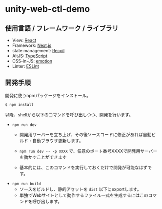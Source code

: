 unity-web-ctl-demo
====

## 使用言語 / フレームワーク / ライブラリ

- View: [React](https://ja.reactjs.org/)
- Framework: [Next.js](https://nextjs.org/)
- state management: [Recoil](https://recoiljs.org/)
- AltJS: [TypeScript](https://www.typescriptlang.org/)
- CSS-in-JS: [emotion](https://github.com/emotion-js/emotion)
- Linter: [ESLint](https://eslint.org/)

## 開発手順

開発に使うnpmパッケージをインストール。

```bash
$ npm install
```

以降、shellから以下のコマンドを呼び出しつつ、開発を行います。

- `npm run dev`
  - 開発用サーバーを立ち上げ、その後ソースコードに修正があれば自動ビルド・自動ブラウザ更新します。
  - `npm run dev -- -p XXXX` で、任意のポート番号XXXXで開発用サーバーを動かすことができます

  - 基本的には、このコマンドを実行しておくだけで開発が可能なはずです。
- `npm run build`
  - ソースをビルドし、静的アセットを `dist` 以下にexportします。
  - 単独でWebサイトとして動作するファイル一式を生成するにはこのコマンドを呼び出します。
